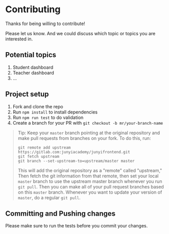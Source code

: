 # Contributing

Thanks for being willing to contribute!

Please let us know. And we could discuss which topic or topics you are interested in.

## Potential topics

1.  Student dashboard
2.  Teacher dashboard
3.  ...

## Project setup

1.  Fork and clone the repo
2.  Run `npm install` to install dependencies
3.  Run `npm run test` to do validation
4.  Create a branch for your PR with `git checkout -b mr/your-branch-name`

> Tip: Keep your `master` branch pointing at the original repository and make
> pull requests from branches on your fork. To do this, run:
>
> ```
> git remote add upstream https://gitlab.com:junyiacademy/junyifrontend.git
> git fetch upstream
> git branch --set-upstream-to=upstream/master master
> ```
>
> This will add the original repository as a "remote" called "upstream," Then
> fetch the git information from that remote, then set your local `master`
> branch to use the upstream master branch whenever you run `git pull`. Then you
> can make all of your pull request branches based on this `master` branch.
> Whenever you want to update your version of `master`, do a regular `git pull`.

## Committing and Pushing changes

Please make sure to run the tests before you commit your changes.
